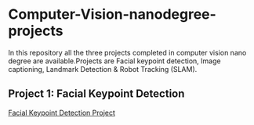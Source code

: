 # Computer-Vision-nanodegree-projects
In this repository all the three projects completed in computer vision nano degree are available.Projects are Facial keypoint detection, Image captioning, Landmark Detection &amp; Robot Tracking (SLAM).
## Project 1: Facial Keypoint Detection
[Facial Keypoint Detection Project]()
